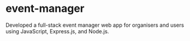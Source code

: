 # event-manager
Developed a full-stack event manager web app for organisers and users using JavaScript, Express.js, and Node.js.
